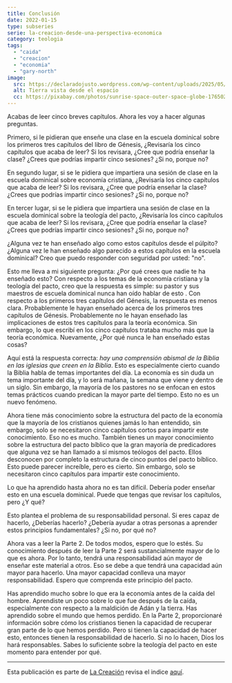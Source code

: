 ```yaml
---
title: Conclusión
date: 2022-01-15
type: subseries
serie: la-creacion-desde-una-perspectiva-economica
category: teologia
tags:
  - "caida"
  - "creacion"
  - "economia"
  - "gary-north"
image:
  src: https://declaradojusto.wordpress.com/wp-content/uploads/2025/05/sunrise.jpg
  alt: Tierra vista desde el espacio
  cc: https://pixabay.com/photos/sunrise-space-outer-space-globe-1765027/
---
```


Acabas de leer cinco breves capítulos. Ahora les voy a hacer algunas preguntas.

Primero, si le pidieran que enseñe una clase en la escuela dominical sobre los primeros tres capítulos del libro de Génesis, ¿Revisaría los cinco capítulos que acaba de leer? Si los revisara, ¿Cree que podría enseñar la clase? ¿Crees que podrías impartir cinco sesiones? ¿Si no, porque no?

En segundo lugar, si se le pidiera que impartiera una sesión de clase en la escuela dominical sobre economía cristiana, ¿Revisaría los cinco capítulos que acaba de leer? Si los revisara, ¿Cree que podría enseñar la clase? ¿Crees que podrías impartir cinco sesiones? ¿Si no, porque no?

En tercer lugar, si se le pidiera que impartiera una sesión de clase en la escuela dominical sobre la teología del pacto, ¿Revisaría los cinco capítulos que acaba de leer? Si los revisara, ¿Cree que podría enseñar la clase? ¿Crees que podrías impartir cinco sesiones? ¿Si no, porque no?

¿Alguna vez te han enseñado algo como estos capítulos desde el púlpito? ¿Alguna vez le han enseñado algo parecido a estos capítulos en la escuela dominical? Creo que puedo responder con seguridad por usted: "no".

Esto me lleva a mi siguiente pregunta: ¿Por qué crees que nadie te ha enseñado esto? Con respecto a los temas de la economía cristiana y la teología del pacto, creo que la respuesta es simple: su pastor y sus maestros de escuela dominical nunca han oído hablar de esto . Con respecto a los primeros tres capítulos del Génesis, la respuesta es menos clara. Probablemente le hayan enseñado acerca de los primeros tres capítulos de Génesis. Probablemente no le hayan enseñado las implicaciones de estos tres capítulos para la teoría económica. Sin embargo, lo que escribí en los cinco capítulos trataba mucho más que la teoría económica. Nuevamente, ¿Por qué nunca le han enseñado estas cosas?

Aquí está la respuesta correcta: _hay una comprensión abismal de la Biblia en las iglesias que creen en la Biblia_. Esto es especialmente cierto cuando la Biblia habla de temas importantes del día. La economía es sin duda un tema importante del día, y lo será mañana, la semana que viene y dentro de un siglo. Sin embargo, la mayoría de los pastores no se enfocan en estos temas prácticos cuando predican la mayor parte del tiempo. Esto no es un nuevo fenómeno.

Ahora tiene más conocimiento sobre la estructura del pacto de la economía que la mayoría de los cristianos quienes jamás lo han entendido, sin embargo, solo se necesitaron cinco capítulos cortos para impartir este conocimiento. Eso no es mucho. También tienes un mayor conocimiento sobre la estructura del pacto bíblico que la gran mayoría de predicadores que alguna vez se han llamado a sí mismos teólogos del pacto. Ellos desconocen por completo la estructura de cinco puntos del pacto bíblico. Esto puede parecer increíble, pero es cierto. Sin embargo, solo se necesitaron cinco capítulos para impartir este conocimiento.

Lo que ha aprendido hasta ahora no es tan difícil. Debería poder enseñar esto en una escuela dominical. Puede que tengas que revisar los capítulos, pero ¿Y qué?

Esto plantea el problema de su responsabilidad personal. Si eres capaz de hacerlo, ¿Deberías hacerlo? ¿Debería ayudar a otras personas a aprender estos principios fundamentales? ¿Si no, por qué no?

Ahora vas a leer la Parte 2. De todos modos, espero que lo estés. Su conocimiento después de leer la Parte 2 será sustancialmente mayor de lo que es ahora. Por lo tanto, tendrá una responsabilidad aún mayor de enseñar este material a otros. Eso se debe a que tendrá una capacidad aún mayor para hacerlo. Una mayor capacidad conlleva una mayor responsabilidad. Espero que comprenda este principio del pacto.

Has aprendido mucho sobre lo que era la economía antes de la caída del hombre. Aprendiste un poco sobre lo que fue después de la caída, especialmente con respecto a la maldición de Adán y la tierra. Has aprendido sobre el mundo que hemos perdido. En la Parte 2, proporcionaré información sobre cómo los cristianos tienen la capacidad de recuperar gran parte de lo que hemos perdido. Pero si tienen la capacidad de hacer esto, entonces tienen la responsabilidad de hacerlo. Si no lo hacen, Dios los hará responsables. Sabes lo suficiente sobre la teología del pacto en este momento para entender por qué.

* * *

Esta publicación es parte de [La Creación](/articulos/2022-01-17-la-creacion-desde-una-perspectiva-economica) revisa el indice [aquí](/articulos/2022-01-17-la-creacion-desde-una-perspectiva-economica).

